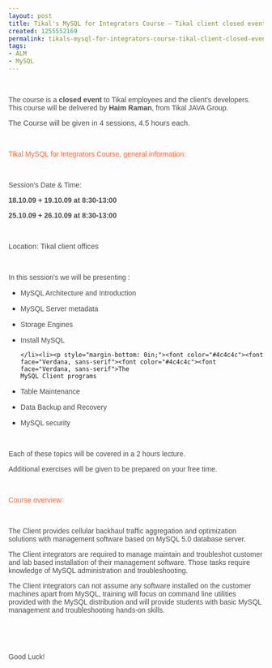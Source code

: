 ```yaml
---
layout: post
title: Tikal's MySQL for Integrators Course – Tikal client closed event
created: 1255552169
permalink: tikals-mysql-for-integrators-course-tikal-client-closed-event
tags:
- ALM
- MySQL
---
```

<p style="margin-bottom: 0in;"><br>
</p>
<p style="margin-bottom: 0in;"><font color="#4c4c4c"><font face="Verdana, sans-serif"><font color="#4c4c4c"><font face="Verdana, sans-serif">The
course is a </font></font><font color="#4c4c4c"><font face="Verdana, sans-serif"><b>closed
event</b></font></font><font color="#4c4c4c"> </font><font color="#4c4c4c"><font face="Verdana, sans-serif">to
Tikal employees and the client's developers. <br>This course will be
delivered by </font></font><font color="#4c4c4c"><font face="Verdana, sans-serif"><b>Haim
Raman</b></font></font><font color="#4c4c4c"><font face="Verdana, sans-serif">,
from Tikal JAVA Group. </font></font></font></font>
</p>

<p style="margin-bottom: 0in;"><font color="#4c4c4c"><font face="Verdana, sans-serif"><font style="font-size: 11pt;" size="2">The
Course will be given in 4 sessions, 4.5 hours each.</font></font></font></p>
<p style="margin-bottom: 0in;"><br>
</p>
<p style="margin-bottom: 0in;"><font color="#4c4c4c"><font face="Verdana, sans-serif"><font color="#ff6633"><span style="">Tikal
MySQL for Integrators Course, general information:</span></font> </font></font>
</p>
<p style="margin-bottom: 0in;"><br>
</p>
<p style="margin-bottom: 0in;"><font color="#4c4c4c"><font face="Verdana, sans-serif"><font color="#4c4c4c"><font face="Verdana, sans-serif">Session's
Date &amp; Time: </font></font></font></font>
</p>
<p style="margin-bottom: 0in;"><font color="#4c4c4c"><font face="Verdana, sans-serif"><font color="#4c4c4c"><font face="Verdana, sans-serif"><b>18</b></font></font><font color="#4c4c4c"><font face="Verdana, sans-serif"><b>.10.09
+ 19.10.09 at 8:30-13:00</b></font></font></font></font></p>

<p style="margin-bottom: 0in;"><font color="#4c4c4c"><font face="Verdana, sans-serif"><font color="#4c4c4c"><font face="Verdana, sans-serif"><b>25</b></font></font><font color="#4c4c4c"><font face="Verdana, sans-serif"><b>.10.09
+ 26.10.09 at 8:30-13:00</b></font></font></font></font></p>
<p style="margin-bottom: 0in;"><br>
</p>
<p style="margin-bottom: 0in;" align="left"><font color="#4c4c4c"><font face="LucidaGrande"><font style="font-size: 11pt;" size="2"><font color="#4c4c4c"><font face="Verdana, sans-serif"><span style="">Location:
Tikal client offices</span></font></font><font color="#4c4c4c"><font face="Verdana, sans-serif"><b>
 </b></font></font></font></font></font>
</p>
<p style="margin-bottom: 0in;"><br>
</p>
<p style="margin-bottom: 0in;"><font color="#4c4c4c"><font face="Verdana, sans-serif"><font color="#4c4c4c"><font face="Verdana, sans-serif">In
this session's we will be presenting : </font></font></font></font>
</p>
<p style="margin-bottom: 0in;"><font color="#4c4c4c"><font color="#4c4c4c">
<font face="Verdana, sans-serif"><b><font face="Verdana, sans-serif">

</font></b></font></font></font>
</p>
<ul>
	<li><p style="margin-bottom: 0in;"><font color="#4c4c4c"><font face="Verdana, sans-serif"><font color="#4c4c4c"><font face="Verdana, sans-serif">MySQL
	Architecture and Introduction
 </font></font></font></font>
	</p>
	</li><li><p style="margin-bottom: 0in;"><font color="#4c4c4c"><font face="Verdana, sans-serif"><font color="#4c4c4c"><font face="Verdana, sans-serif">MySQL
	Server metadata
 </font></font></font></font>
	</p>
	</li><li><p style="margin-bottom: 0in;"><font color="#4c4c4c"><font face="Verdana, sans-serif"><font color="#4c4c4c"><font face="Verdana, sans-serif">Storage
	Engines</font></font></font></font></p>
	</li><li><p style="margin-bottom: 0in;"><font color="#4c4c4c"><font face="Verdana, sans-serif"><font color="#4c4c4c"><font face="Verdana, sans-serif">Install
	MySQL</font></font></font></font></p>

	</li><li><p style="margin-bottom: 0in;"><font color="#4c4c4c"><font face="Verdana, sans-serif"><font color="#4c4c4c"><font face="Verdana, sans-serif">The
	MySQL Client programs
 </font></font></font></font>
	</p>
	</li><li><p style="margin-bottom: 0in;"><font color="#4c4c4c"><font face="Verdana, sans-serif"><font color="#4c4c4c"><font face="Verdana, sans-serif">Table
	Maintenance
 </font></font></font></font>
	</p>
	</li><li><p style="margin-bottom: 0in;"><font color="#4c4c4c"><font face="Verdana, sans-serif"><font color="#4c4c4c"><font face="Verdana, sans-serif">Data
	Backup and Recovery
 </font></font></font></font>
	</p>
	</li><li><p style="margin-bottom: 0in;"><font color="#4c4c4c"><font face="Verdana, sans-serif"><font color="#4c4c4c"><font face="Verdana, sans-serif">MySQL
	security</font></font></font></font></p>

</li></ul>
<p style="margin-bottom: 0in;"><br>
</p>
<p style="margin-bottom: 0in;"><font color="#4c4c4c"><font face="Verdana, sans-serif"><font color="#4c4c4c"><font face="Verdana, sans-serif">Each
of these topics will be covered in a 2 hours lecture. </font></font></font></font>
</p>
<p style="margin-bottom: 0in;"><font color="#4c4c4c"><font face="Verdana, sans-serif">Additional
exercises will be given to be prepared on your free time.</font></font></p>
<p style="margin-bottom: 0in;"><br>
</p>
<p style="margin-bottom: 0in;"><font color="#ff6633"><font face="Verdana, sans-serif">Course
overview: </font></font>
</p>
<p style="margin-bottom: 0in;"><br>
</p>
<p style="margin-bottom: 0in;"><font color="#4c4c4c"><font face="Verdana, sans-serif">The
Client provides cellular backhaul traffic aggregation and
optimization solutions with management software based on MySQL 5.0
database server. </font></font>

</p>
<p style="margin-bottom: 0in;"><font color="#4c4c4c"><font face="Verdana, sans-serif">The
Client integrators are required to manage maintain and troubleshot
customer and lab based installation of their management software.
Those tasks require knowledge of MySQL administration and
troubleshooting. </font></font>
</p>
<p style="margin-bottom: 0in;"><font color="#4c4c4c"><font face="Verdana, sans-serif"><font color="#4c4c4c"><font face="Verdana, sans-serif">The
Client </font></font>integrators can not assume any software
installed on the customer machines apart from MySQL, training will
focus on command line utilities provided with the MySQL distribution
and will provide students with basic MySQL management and
troubleshooting hands-on skills.</font></font></p>
<p style="margin-bottom: 0in;"><br>
</p>
<p style="margin-bottom: 0in;"><br>
</p>
<p style="margin-bottom: 0in;"><font color="#4c4c4c"><font face="Verdana, sans-serif">Good
Luck!</font></font></p>
